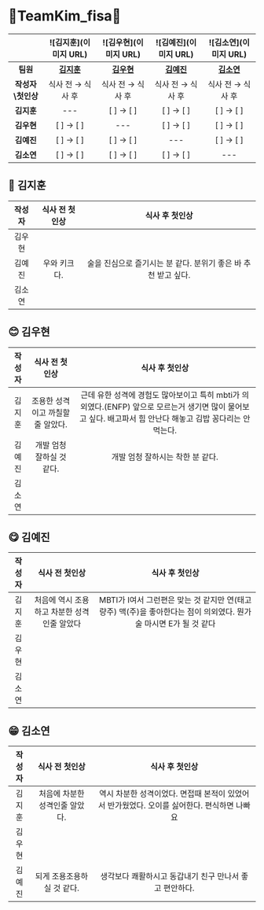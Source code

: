 # 💪TeamKim_fisa💚

|           | ![김지훈](이미지 URL)| ![김우현](이미지 URL)| ![김예진](이미지 URL)| ![김소연](이미지 URL)|
|:---------:|:--------------------------:|:--------------------------:|:--------------------------:|:--------------------------:|
|**팀원**|[**김지훈**](#김지훈)|[**김우현**](#김우현)|[**김예진**](#김예진)|[**김소연**](#김소연)|
|**작성자\첫인상**|식사 전 → 식사 후|식사 전 → 식사 후|식사 전 → 식사 후|식사 전 → 식사 후|
| **김지훈**|---|[ ] → [ ]|[ ] → [ ]|[ ] → [ ]|
| **김우현**|[ ] → [ ]|---|[ ] → [ ]|[ ] → [ ]|
| **김예진**|[ ] → [ ]|[ ] → [ ]|---|[ ] → [ ]|
| **김소연**|[ ] → [ ]|[ ] → [ ]|[ ] → [ ]|---|


## 🙂 김지훈

|작성자|식사 전 첫인상|식사 후 첫인상|
|:---------:|:--------------------------:|:--------------------------:|
| 김우현     | <!--여기에 작성 --> | <!--여기에 작성 --> |
| 김예진     | 우와 키크다. | 술을 진심으로 즐기시는 분 같다. 분위기 좋은 바 추천 받고 싶다. |
| 김소연     | <!--여기에 작성 --> | <!--여기에 작성 --> |



## 😊 김우현

|작성자|식사 전 첫인상|식사 후 첫인상|
|:---------:|:--------------------------:|:--------------------------:|
| 김지훈     | 조용한 성격이고 까칠할줄 알았다. | 근데 유한 성격에 경험도 많아보이고 특히 mbti가 의외였다.(ENFP) 앞으로 모르는거 생기면 많이 물어보고 싶다. 배고파서 힘 안난다 해놓고 김밥 꽁다리는 안먹는다. |
| 김예진     | 개발 엄청 잘하실 것 같다. | 개발 엄청 잘하시는 착한 분 같다. |
| 김소연     | <!--여기에 작성 --> | <!--여기에 작성 --> |



## 😋 김예진

|작성자|식사 전 첫인상|식사 후 첫인상|
|:---------:|:--------------------------:|:--------------------------:|
| 김지훈     | 처음에 역시 조용하고 차분한 성격인줄 알았다 | MBTI가 I여서 그런편은 맞는 것 같지만 연(태고량주) 맥(주)을 좋아한다는 점이 의외였다. 뭔가 술 마시면 E가 될 것 같다 |
| 김우현     | <!--여기에 작성 --> | <!--여기에 작성 --> |
| 김소연     | <!--여기에 작성 --> | <!--여기에 작성 --> |



## 😁 김소연

|작성자|식사 전 첫인상|식사 후 첫인상|
|:---------:|:--------------------------:|:--------------------------:|
| 김지훈     | 처음에  차분한 성격인줄 알았다. | 역시 차분한 성격이었다. 면접때 본적이 있었어서 반가웠었다. 오이를 싫어한다. 편식하면 나빠요 |
| 김우현     | <!--여기에 작성 --> | <!--여기에 작성 --> |
| 김예진     | 되게 조용조용하실 것 같다. | 생각보다 쾌활하시고 동갑내기 친구 만나서 좋고 편안하다. |
